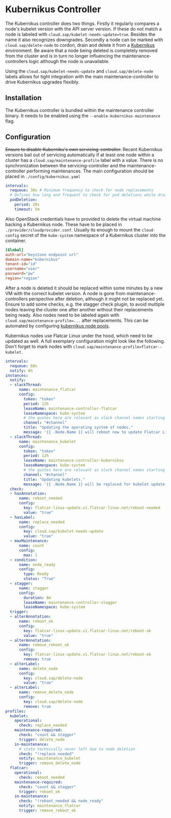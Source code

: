 # Kubernikus Controller
The Kubernikus controller does two things.
Firstly it regularly compares a node's kubelet version with the API server version.
If these do not match a node is labeled with `cloud.sap/kubelet-needs-update=true`.
Besides the name it also recognizes downgrades.
Secondly a node can be marked with `cloud.sap/delete-node` to cordon, drain and delete it from a [Kubernikus](https://github.com/sapcc/kubernikus) environment.
Be aware that a node being deleted is completely removed from the cluster and is in turn no longer influencing the maintenance-controllers logic although the node is unavailable.

Using the `cloud.sap/kubelet-needs-update` and `cloud.sap/delete-node` labels allows for tight integration with the main maintenance-controller to drive Kubernikus upgrades flexibly.

## Installation
The Kubernikus controller is bundled within the maintenance controller binary. It needs to be enabled using the `--enable-kubernikus-maintenance` flag.

## Configuration
~~Ensure to disable Kuberniku's own servicing-controller.~~
Recent Kubernikus versions bail out of servicing automatically if at least one node within a cluster has a `cloud.sap/maintenance-profile` label with a value.
There is no synchronization between the servicing-controller and the maintenance-controller performing maintenances.
The main configuration should be placed in `./config/kubernikus.yaml`
```yaml
intervals:
  requeue: 30s # Minimum frequency to check for node replacements
  # Defines how long and frequent to check for pod deletions while draining
  podDeletion:
    period: 20s
    timeout: 5m
```
Also OpenStack credentials have to provided to delete the virtual machine backing a Kubernikus node.
These have to be placed in `./provider/cloudprovider.conf`.
Usually its enough to mount the `cloud-config` secret of the `kube-system` namespace of a Kubernikus cluster into the container.
```ini
[Global]
auth-url="keystone endpoint url"
domain-name="kubernikus"
tenant-id="id"
username="user"
password="pw"
region="region"
```
After a node is deleted it should be replaced within some minutes by a new VM with the correct kubelet version.
A node is gone from maintenance-controllers perspective after deletion, although it might not be replaced yet.
Ensure to add some checks, e.g. the stagger check plugin, to avoid multiple nodes leaving the cluster one after another without their replacements being ready.
Also nodes need to be labeled again with `cloud.sap/maintenance-profile=...` after replacements.
This can be automated by configuring [kubernikus node pools](https://github.com/sapcc/kubernikus/blob/master/swagger.yml#L584).

Kubernikus nodes use Flatcar Linux under the hood, which need to be updated as well.
A full exemplary configuration might look like the following.
Don't forget to mark nodes with `cloud.sap/maintenance-profile=flatcar--kubelet`.
```yaml
intervals:
  requeue: 60s
  notify: 6h
instances:
  notify:
  - slackThread:
      name: maintenance_flatcar
      config:
        token: "token"
        period: 12h
        leaseName: maintenance-controller-flatcar
        leaseNamespace: kube-system
        # the quotes here are relevant as slack channel names starting with # would render to YAML comment otherwise
        channel: "#channel"
        title: "Updating the operating system of nodes."
        message: '{{ .Node.Name }} will reboot now to update Flatcar Linux from version {{ index .Node.Labels "flatcar-linux-update.v1.flatcar-linux.net/version" }} to version {{ index .Node.Annotations "flatcar-linux-update.v1.flatcar-linux.net/new-version" }}'
  - slackThread:
      name: maintenance_kubelet
      config:
        token: "token"
        period: 12h
        leaseName: maintenance-controller-kubernikus
        leaseNamespace: kube-system
        # the quotes here are relevant as slack channel names starting with # would render to YAML comment otherwise
        channel: "#channel"
        title: "Updating kubelets."
        message: '{{ .Node.Name }} will be replaced for kubelet update.'
  check:
  - hasAnnotation:
      name: reboot_needed
      config:
        key: flatcar-linux-update.v1.flatcar-linux.net/reboot-needed
        value: "true"
  - hasLabel:
      name: replace_needed
      config:
        key: cloud.sap/kubelet-needs-update
        value: "true"
  - maxMaintenance:
      name: count
      config:
        max: 1
  - condition:
      name: node_ready
      config:
        type: Ready
        status: "True"
  - stagger:
      name: stagger
      config:
        duration: 8m
        leaseName: maintenance-controller-stagger
        leaseNamespace: kube-system
  trigger:
  - alterAnnotation:
      name: reboot_ok
      config:
        key: flatcar-linux-update.v1.flatcar-linux.net/reboot-ok
        value: "true"
  - alterAnnotation:
      name: remove_reboot_ok
      config:
        key: flatcar-linux-update.v1.flatcar-linux.net/reboot-ok
        remove: true
  - alterLabel:
      name: delete_node
      config:
        key: cloud.sap/delete-node
        value: "true"
  - alterLabel:
      name: remove_delete_node
      config:
        key: cloud.sap/delete-node
        remove: true
profiles:
  kubelet:
    operational:
      check: replace_needed
    maintenance-required:
      check: "count && stagger"
      trigger: delete_node
    in-maintenance:
      # state technically never left due to node deletion
      check: "!replace_needed"
      notify: maintenance_kubelet
      trigger: remove_delete_node
  flatcar:
    operational:
      check: reboot_needed
    maintenance-required:
      check: "count && stagger"
      trigger: reboot_ok
    in-maintenance:
      check: "!reboot_needed && node_ready"
      notify: maintenance_flatcar
      trigger: remove_reboot_ok
```

